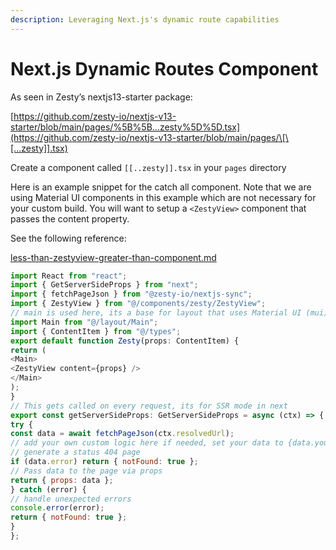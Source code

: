 ```yaml
---
description: Leveraging Next.js's dynamic route capabilities
---
```


# Next.js Dynamic Routes Component

As seen in Zesty’s nextjs13-starter package:

[https://github.com/zesty-io/nextjs-v13-starter/blob/main/pages/%5B%5B...zesty%5D%5D.tsx](https://github.com/zesty-io/nextjs-v13-starter/blob/main/pages/\[\[...zesty]].tsx)

Create a component called `[[..zesty]].tsx` in your `pages` directory

Here is an example snippet for the catch all component. Note that we are using Material UI components in this example which are not necessary for your custom build. You will want to setup a `<ZestyView>` component that passes the content property.&#x20;

See the following reference:&#x20;

[less-than-zestyview-greater-than-component.md](less-than-zestyview-greater-than-component.md "mention")

```javascript
import React from "react";
import { GetServerSideProps } from "next";
import { fetchPageJson } from "@zesty-io/nextjs-sync";
import { ZestyView } from "@/components/zesty/ZestyView";
// main is used here, its a base for layout that uses Material UI (mui), delete it if you dont want it, and just return <ZestyView content={props} />
import Main from "@/layout/Main";
import { ContentItem } from "@/types";
export default function Zesty(props: ContentItem) {
return (
<Main>
<ZestyView content={props} />
</Main>
);
}
// This gets called on every request, its for SSR mode in next
export const getServerSideProps: GetServerSideProps = async (ctx) => {
try {
const data = await fetchPageJson(ctx.resolvedUrl);
// add your own custom logic here if needed, set your data to {data.yourData} ...
// generate a status 404 page
if (data.error) return { notFound: true };
// Pass data to the page via props
return { props: data };
} catch (error) {
// handle unexpected errors
console.error(error);
return { notFound: true };
}
};
```
